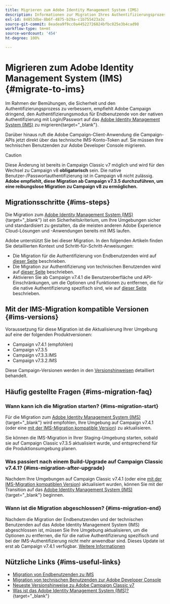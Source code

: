 ```yaml
---
title: Migrieren zum Adobe Identity Management System (IMS)
description: Informationen zur Migration Ihres Authentifizierungsprozesses zum Adobe Identity Management System (IMS)
exl-id: 84853dbe-8b6f-4875-b29a-c1b755423a3c
source-git-commit: 8eadea9f9cc0a44522726024bfbc825e3b4cad98
workflow-type: tm+mt
source-wordcount: '454'
ht-degree: 100%

---
```


# Migrieren zum Adobe Identity Management System (IMS) {#migrate-to-ims}

Im Rahmen der Bemühungen, die Sicherheit und den Authentifizierungsprozess zu verbessern, empfiehlt Adobe Campaign dringend, den Authentifizierungsmodus für Endbenutzende von der nativen Authentifizierung mit Login/Passwort auf das [Adobe Identity Management System (IMS)](https://helpx.adobe.com/de/enterprise/using/identity.html) zu migrieren{target="_blank"}. 

Darüber hinaus ruft die Adobe Campaign-Client-Anwendung die Campaign-APIs jetzt direkt über das technische IMS-Konto-Token auf. Sie müssen Ihre technischen Benutzenden zur Adobe Developer Console migrieren.

>[!CAUTION]
>
>Diese Änderung ist bereits in Campaign Classic v7 möglich und wird für den Wechsel zu Campaign v8 **obligatorisch** sein. Die native Benutzer-/Passwortauthentifizierung ist in Campaign v8 nicht zulässig. **Adobe empfiehlt, diese Migration ab Campaign v7.3.5 durchzuführen, um eine reibungslose Migration zu Campaign v8 zu ermöglichen.**
>

## Migrationsschritte {#ims-steps}

Die Migration zum [Adobe Identity Management System (IMS)](https://helpx.adobe.com/de/enterprise/using/identity.html){target="_blank"} ist ein Sicherheitskriterium, um Ihre Umgebungen sicher und standardisiert zu gestalten, da die meisten anderen Adobe Experience Cloud-Lösungen und -Anwendungen bereits mit IMS laufen.

Adobe unterstützt Sie bei dieser Migration. In den folgenden Artikeln finden Sie detaillierten Kontext und Schritt-für-Schritt-Anweisungen:

* Die Migration für die Authentifizierung von Endbenutzenden wird auf [dieser Seite](migrate-users-to-ims.md) beschrieben.
* Die Migration zur Authentifizierung von technischen Benutzenden wird auf [dieser Seite](ims-migration.md) beschrieben.
* Aktivieren Sie ab Campaign v7.4.1 die Benutzeroberfläche und API-Einschränkungen, um die Optionen und Funktionen zu entfernen, die für die native Authentifizierung spezifisch sind, wie auf [dieser Seite](impact-ims-migration.md) beschrieben.


## Mit der IMS-Migration kompatible Versionen {#ims-versions}

Voraussetzung für diese Migration ist die Aktualisierung Ihrer Umgebung auf eine der folgenden Produktversionen:

* Campaign v7.4.1 (empfohlen)
* Campaign v7.3.5
* Campaign v7.3.3.IMS
* Campaign v7.3.2.IMS

Diese Campaign-Versionen werden in den [Versionshinweisen](../../rn/using/latest-release.md) detailliert behandelt.

## Häufig gestellte Fragen {#ims-migration-faq}

### Wann kann ich die Migration starten? {#ims-migration-start}

Für die Migration zum [Adobe Identity Management System (IMS)](https://helpx.adobe.com/de/enterprise/using/identity.html){target="_blank"} wird empfohlen, Ihre Umgebung auf Campaign v7.4.1 (oder eine [mit der IMS-Migration kompatible Version](#ims-versions)) zu aktualisieren.

Sie können die IMS-Migration in Ihrer Staging-Umgebung starten, sobald sie auf Campaign Classic v7.3.5 aktualisiert wurde, und entsprechend für die Produktionsumgebung planen.

### Was passiert nach einem Build-Upgrade auf Campaign Classic v7.4.1? {#ims-migration-after-upgrade}

Nachdem Ihre Umgebungen auf Campaign Classic v7.4.1 (oder eine [mit der IMS-Migration kompatiblen Version](#ims-versions)) aktualisiert wurden, können Sie mit der Transition auf das [Adobe Identity Management System (IMS)](https://helpx.adobe.com/de/enterprise/using/identity.html){target="_blank"} beginnen.

### Wann ist die Migration abgeschlossen? {#ims-migration-end}

Nachdem die Migration der Endbenutzenden und der technischen Benutzenden auf das Adobe Identity Management System (IMS) abgeschlossen ist, müssen Sie Ihre Umgebung aktualisieren, um die Optionen zu entfernen, die für die native Authentifizierung spezifisch und bei der IMS-Authentifizierung nicht mehr anwendbar sind. Dieses Update ist erst ab Campaign v7.4.1 verfügbar. [Weitere Informationen](impact-ims-migration.md)



## Nützliche Links {#ims-useful-links}

* [Migration von Endbenutzenden zu IMS](migrate-users-to-ims.md)
* [Migration von technischen Benutzenden zur Adobe Developer Console](ims-migration.md)
* [Neueste Versionshinweise zu Adobe Campaign Classic v7](../../rn/using/latest-release.md)
* [Was ist das Adobe Identity Management System (IMS)?](https://helpx.adobe.com/de/enterprise/using/identity.html){target="_blank"}
